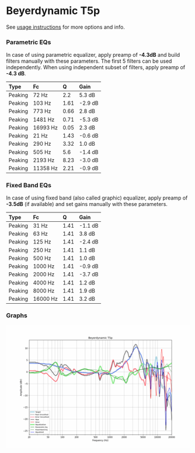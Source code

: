 # Beyerdynamic T5p
See [usage instructions](https://github.com/jaakkopasanen/AutoEq#usage) for more options and info.

### Parametric EQs
In case of using parametric equalizer, apply preamp of **-4.3dB** and build filters manually
with these parameters. The first 5 filters can be used independently.
When using independent subset of filters, apply preamp of **-4.3 dB**.

| Type    | Fc       |    Q | Gain    |
|:--------|:---------|:-----|:--------|
| Peaking | 72 Hz    | 2.2  | 5.3 dB  |
| Peaking | 103 Hz   | 1.61 | -2.9 dB |
| Peaking | 773 Hz   | 0.66 | 2.8 dB  |
| Peaking | 1481 Hz  | 0.71 | -5.3 dB |
| Peaking | 16993 Hz | 0.05 | 2.3 dB  |
| Peaking | 21 Hz    | 1.43 | -0.6 dB |
| Peaking | 290 Hz   | 3.32 | 1.0 dB  |
| Peaking | 505 Hz   | 5.6  | -1.4 dB |
| Peaking | 2193 Hz  | 8.23 | -3.0 dB |
| Peaking | 11358 Hz | 2.21 | -0.9 dB |

### Fixed Band EQs
In case of using fixed band (also called graphic) equalizer, apply preamp of **-3.5dB**
(if available) and set gains manually with these parameters.

| Type    | Fc       |    Q | Gain    |
|:--------|:---------|:-----|:--------|
| Peaking | 31 Hz    | 1.41 | -1.1 dB |
| Peaking | 63 Hz    | 1.41 | 3.8 dB  |
| Peaking | 125 Hz   | 1.41 | -2.4 dB |
| Peaking | 250 Hz   | 1.41 | 1.1 dB  |
| Peaking | 500 Hz   | 1.41 | 1.0 dB  |
| Peaking | 1000 Hz  | 1.41 | -0.9 dB |
| Peaking | 2000 Hz  | 1.41 | -3.7 dB |
| Peaking | 4000 Hz  | 1.41 | 1.2 dB  |
| Peaking | 8000 Hz  | 1.41 | 1.9 dB  |
| Peaking | 16000 Hz | 1.41 | 3.2 dB  |

### Graphs
![](./Beyerdynamic%20T5p.png)